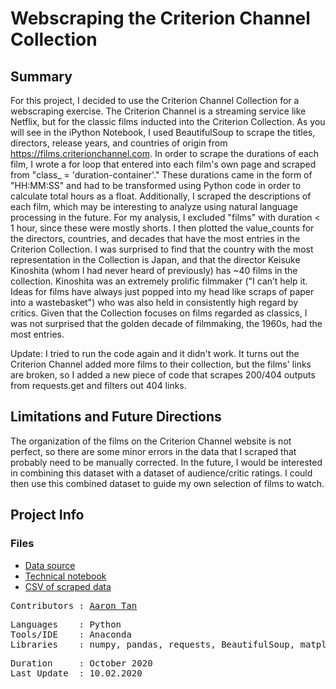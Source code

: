 # Webscraping the Criterion Channel Collection
 
## Summary
For this project, I decided to use the Criterion Channel Collection for a webscraping exercise. The Criterion Channel is a streaming service like Netflix, but for the classic films inducted into the Criterion Collection. As you will see in the iPython Notebook, I used BeautifulSoup to scrape the titles, directors, release years, and countries of origin from https://films.criterionchannel.com. In order to scrape the durations of each film, I wrote a for loop that entered into each film's own page and scraped from "class_ = 'duration-container'." These durations came in the form of "HH:MM:SS" and had to be transformed using Python code in order to calculate total hours as a float. Additionally, I scraped the descriptions of each film, which may be interesting to analyze using natural language processing in the future. For my analysis, I excluded "films" with duration < 1 hour, since these were mostly shorts. I then plotted the value_counts for the directors, countries, and decades that have the most entries in the Criterion Collection. I was surprised to find that the country with the most representation in the Collection is Japan, and that the director Keisuke Kinoshita (whom I had never heard of previously) has ~40 films in the collection. Kinoshita was an extremely prolific filmmaker ("I can’t help it. Ideas for films have always just popped into my head like scraps of paper into a wastebasket") who was also held in consistently high regard by critics. Given that the Collection focuses on films regarded as classics, I was not surprised that the golden decade of filmmaking, the 1960s, had the most entries. 

Update: I tried to run the code again and it didn't work. It turns out the Criterion Channel added more films to their collection, but the films' links are broken, so I added a new piece of code that scrapes 200/404 outputs from requests.get and filters out 404 links.

## Limitations and Future Directions
The organization of the films on the Criterion Channel website is not perfect, so there are some minor errors in the data that I scraped that probably need to be manually corrected. In the future, I would be interested in combining this dataset with a dataset of audience/critic ratings. I could then use this combined dataset to guide my own selection of films to watch.

## Project Info
### Files
* [Data source](https://films.criterionchannel.com)
* [Technical notebook](Webscraping.ipynb)
* [CSV of scraped data](data/Criterion.csv)

<pre>
Contributors : <a href=https://github.com/aarondzt>Aaron Tan</a>
</pre>

<pre>
Languages    : Python
Tools/IDE    : Anaconda
Libraries    : numpy, pandas, requests, BeautifulSoup, matplotlib, seaborn
</pre>

<pre>
Duration     : October 2020
Last Update  : 10.02.2020
</pre>


